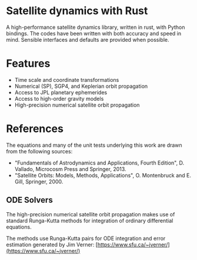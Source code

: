 # Satellite dynamics with Rust

A high-performance satellite dynamics library, written in rust, with Python bindings.
The codes have been written with both accuracy and speed in mind.
Sensible interfaces and defaults are provided when possible.

# Features

* Time scale and coordinate transformations
* Numerical (SP), SGP4, and Keplerian orbit propagation
* Access to JPL planetary ephemerides
* Access to high-order gravity models
* High-precision numerical satellite orbit propagation



# References

The equations and many of the unit tests underlying this work are drawn from the following sources:

* "Fundamentals of Astrodynamics and Applications, Fourth Edition", D. Vallado, Microcosm Press and Springer, 2013.
* "Satellite Orbits: Models, Methods, Applications", O. Montenbruck and E. Gill, Springer, 2000.

## ODE Solvers

The high-precision numerical satellite orbit propagation makes use of standard Runga-Kutta methods for integration of ordinary differential equations. 

The methods use Runga-Kutta pairs for ODE integration and error estimation generated by Jim Verner: [https://www.sfu.ca/~jverner/](https://www.sfu.ca/~jverner/)